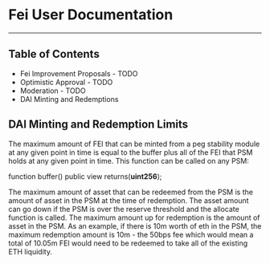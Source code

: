 # Fei User Documentation


---
## Table of Contents

* Fei Improvement Proposals - TODO
* Optimistic Approval - TODO
* Moderation - TODO
* DAI Minting and Redemptions

## DAI Minting and Redemption Limits

The maximum amount of FEI that can be minted from a peg stability module at any given point in time is equal to the buffer plus all of the FEI that PSM holds at any given point in time. This function can be called on any PSM:

function buffer() public view returns(**uint256**);

The maximum amount of asset that can be redeemed from the PSM is the amount of asset in the PSM at the time of redemption. The asset amount can go down if the PSM is over the reserve threshold and the allocate function is called. The maximum amount up for redemption is the amount of asset in the PSM. As an example, if there is 10m worth of eth in the PSM, the maximum redemption amount is 10m - the 50bps fee which would mean a total of 10.05m FEI would need to be redeemed to take all of the existing ETH liquidity.